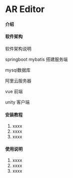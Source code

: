 # AR Editor

#### 介绍

#### 软件架构
软件架构说明

springboot mybatis 搭建服务端

mysql数据库

阿里云服务器

vue 前端

unity 客户端

#### 安装教程

1.  xxxx
2.  xxxx
3.  xxxx

#### 使用说明

1.  xxxx
2.  xxxx
3.  xxxx
